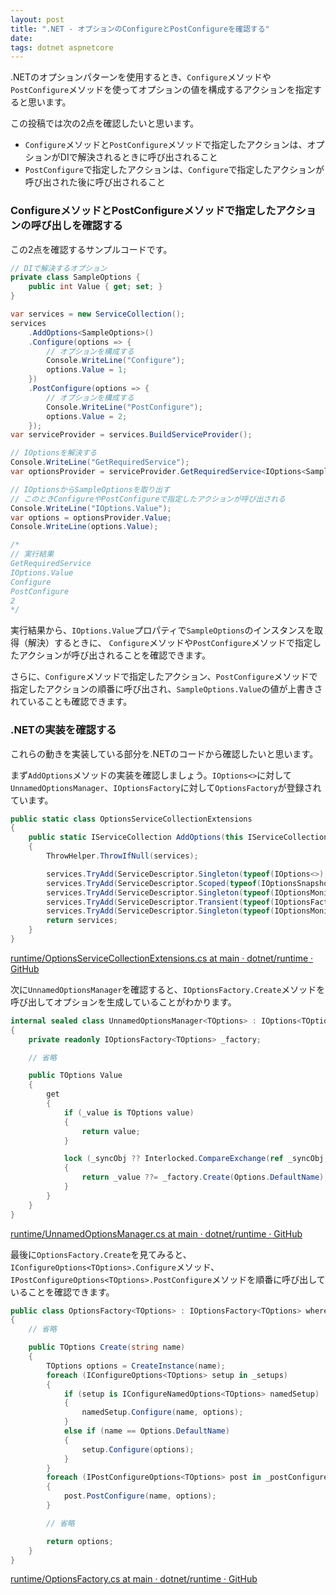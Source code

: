 ```yaml
---
layout: post
title: ".NET - オプションのConfigureとPostConfigureを確認する"
date: 
tags: dotnet aspnetcore
---
```


.NETのオプションパターンを使用するとき、`Configure`メソッドや`PostConfigure`メソッドを使ってオプションの値を構成するアクションを指定すると思います。

この投稿では次の2点を確認したいと思います。

- `Configure`メソッドと`PostConfigure`メソッドで指定したアクションは、オプションがDIで解決されるときに呼び出されること
- `PostConfigure`で指定したアクションは、`Configure`で指定したアクションが呼び出された後に呼び出されること

### ConfigureメソッドとPostConfigureメソッドで指定したアクションの呼び出しを確認する

この2点を確認するサンプルコードです。

```csharp
// DIで解決するオプション
private class SampleOptions {
	public int Value { get; set; }
}

var services = new ServiceCollection();
services
	.AddOptions<SampleOptions>()
	.Configure(options => {
		// オプションを構成する
		Console.WriteLine("Configure");
		options.Value = 1;
	})
	.PostConfigure(options => {
		// オプションを構成する
		Console.WriteLine("PostConfigure");
		options.Value = 2;
	});
var serviceProvider = services.BuildServiceProvider();

// IOptionsを解決する
Console.WriteLine("GetRequiredService");
var optionsProvider = serviceProvider.GetRequiredService<IOptions<SampleOptions>>();

// IOptionsからSampleOptionsを取り出す
// このときConfigureやPostConfigureで指定したアクションが呼び出される
Console.WriteLine("IOptions.Value");
var options = optionsProvider.Value;
Console.WriteLine(options.Value);

/*
// 実行結果
GetRequiredService
IOptions.Value
Configure
PostConfigure
2
*/
```

実行結果から、`IOptions.Value`プロパティで`SampleOptions`のインスタンスを取得（解決）するときに、
`Configure`メソッドや`PostConfigure`メソッドで指定したアクションが呼び出されることを確認できます。

さらに、`Configure`メソッドで指定したアクション、`PostConfigure`メソッドで指定したアクションの順番に呼び出され、`SampleOptions.Value`の値が上書きされていることも確認できます。

### .NETの実装を確認する

これらの動きを実装している部分を.NETのコードから確認したいと思います。

まず`AddOptions`メソッドの実装を確認しましょう。`IOptions<>`に対して`UnnamedOptionsManager`、`IOptionsFactory`に対して`OptionsFactory`が登録されています。

```csharp
public static class OptionsServiceCollectionExtensions
{
    public static IServiceCollection AddOptions(this IServiceCollection services)
    {
        ThrowHelper.ThrowIfNull(services);

        services.TryAdd(ServiceDescriptor.Singleton(typeof(IOptions<>), typeof(UnnamedOptionsManager<>)));
        services.TryAdd(ServiceDescriptor.Scoped(typeof(IOptionsSnapshot<>), typeof(OptionsManager<>)));
        services.TryAdd(ServiceDescriptor.Singleton(typeof(IOptionsMonitor<>), typeof(OptionsMonitor<>)));
        services.TryAdd(ServiceDescriptor.Transient(typeof(IOptionsFactory<>), typeof(OptionsFactory<>)));
        services.TryAdd(ServiceDescriptor.Singleton(typeof(IOptionsMonitorCache<>), typeof(OptionsCache<>)));
        return services;
    }
}
```
[runtime/OptionsServiceCollectionExtensions.cs at main · dotnet/runtime · GitHub](https://github.com/dotnet/runtime/blob/main/src/libraries/Microsoft.Extensions.Options/src/OptionsServiceCollectionExtensions.cs)

次に`UnnamedOptionsManager`を確認すると、`IOptionsFactory.Create`メソッドを呼び出してオプションを生成していることがわかります。

```csharp
internal sealed class UnnamedOptionsManager<TOptions> : IOptions<TOptions> where TOptions : class
{
    private readonly IOptionsFactory<TOptions> _factory;

    // 省略

    public TOptions Value
    {
        get
        {
            if (_value is TOptions value)
            {
                return value;
            }

            lock (_syncObj ?? Interlocked.CompareExchange(ref _syncObj, new object(), null) ?? _syncObj)
            {
                return _value ??= _factory.Create(Options.DefaultName);
            }
        }
    }
}
```

[runtime/UnnamedOptionsManager.cs at main · dotnet/runtime · GitHub](https://github.com/dotnet/runtime/blob/main/src/libraries/Microsoft.Extensions.Options/src/UnnamedOptionsManager.c)

最後に`OptionsFactory.Create`を見てみると、`IConfigureOptions<TOptions>.Configure`メソッド、`IPostConfigureOptions<TOptions>.PostConfigure`メソッドを順番に呼び出していることを確認できます。

```csharp
public class OptionsFactory<TOptions> : IOptionsFactory<TOptions> where TOptions : class
{
    // 省略

    public TOptions Create(string name)
    {
        TOptions options = CreateInstance(name);
        foreach (IConfigureOptions<TOptions> setup in _setups)
        {
            if (setup is IConfigureNamedOptions<TOptions> namedSetup)
            {
                namedSetup.Configure(name, options);
            }
            else if (name == Options.DefaultName)
            {
                setup.Configure(options);
            }
        }
        foreach (IPostConfigureOptions<TOptions> post in _postConfigures)
        {
            post.PostConfigure(name, options);
        }

        // 省略

        return options;
    }
}
```
[runtime/OptionsFactory.cs at main · dotnet/runtime · GitHub](https://github.com/dotnet/runtime/blob/main/src/libraries/Microsoft.Extensions.Options/src/OptionsFactory.cs)

